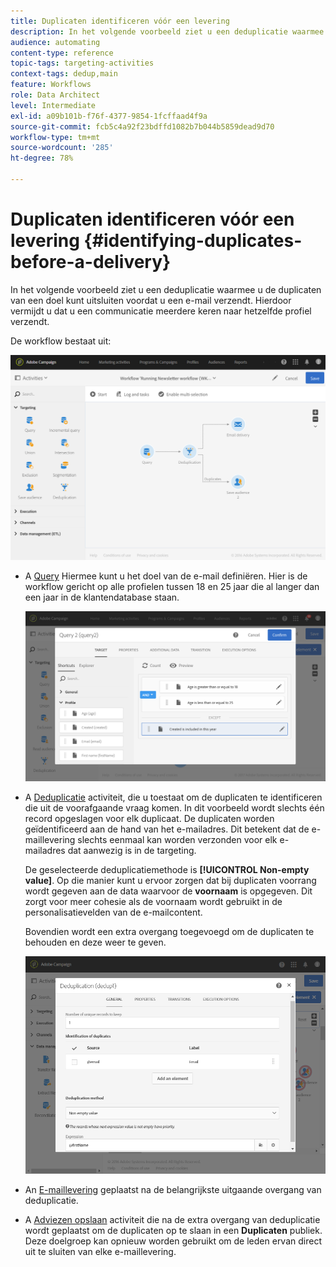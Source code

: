 ```yaml
---
title: Duplicaten identificeren vóór een levering
description: In het volgende voorbeeld ziet u een deduplicatie waarmee u de duplicaten van een doel kunt uitsluiten voordat u een e-mail verzendt. Hierdoor vermijdt u dat u een communicatie meerdere keren naar hetzelfde profiel verzendt.
audience: automating
content-type: reference
topic-tags: targeting-activities
context-tags: dedup,main
feature: Workflows
role: Data Architect
level: Intermediate
exl-id: a09b101b-f76f-4377-9854-1fcffaad4f9a
source-git-commit: fcb5c4a92f23bdffd1082b7b044b5859dead9d70
workflow-type: tm+mt
source-wordcount: '285'
ht-degree: 78%

---
```


# Duplicaten identificeren vóór een levering {#identifying-duplicates-before-a-delivery}

In het volgende voorbeeld ziet u een deduplicatie waarmee u de duplicaten van een doel kunt uitsluiten voordat u een e-mail verzendt. Hierdoor vermijdt u dat u een communicatie meerdere keren naar hetzelfde profiel verzendt.

De workflow bestaat uit:

![](assets/deduplication_example_workflow.png)

* A [Query](../../automating/using/query.md) Hiermee kunt u het doel van de e-mail definiëren. Hier is de workflow gericht op alle profielen tussen 18 en 25 jaar die al langer dan een jaar in de klantendatabase staan.

  ![](assets/deduplication_example_query.png)

* A [Deduplicatie](../../automating/using/deduplication.md) activiteit, die u toestaat om de duplicaten te identificeren die uit de voorafgaande vraag komen. In dit voorbeeld wordt slechts één record opgeslagen voor elk duplicaat. De duplicaten worden geïdentificeerd aan de hand van het e-mailadres. Dit betekent dat de e-maillevering slechts eenmaal kan worden verzonden voor elk e-mailadres dat aanwezig is in de targeting.

  De geselecteerde deduplicatiemethode is **[!UICONTROL Non-empty value]**. Op die manier kunt u ervoor zorgen dat bij duplicaten voorrang wordt gegeven aan de data waarvoor de **voornaam** is opgegeven. Dit zorgt voor meer cohesie als de voornaam wordt gebruikt in de personalisatievelden van de e-mailcontent.

  Bovendien wordt een extra overgang toegevoegd om de duplicaten te behouden en deze weer te geven.

  ![](assets/deduplication_example_dedup.png)

* An [E-maillevering](../../automating/using/email-delivery.md) geplaatst na de belangrijkste uitgaande overgang van deduplicatie.
* A [Adviezen opslaan](../../automating/using/save-audience.md) activiteit die na de extra overgang van deduplicatie wordt geplaatst om de duplicaten op te slaan in een **Duplicaten** publiek. Deze doelgroep kan opnieuw worden gebruikt om de leden ervan direct uit te sluiten van elke e-maillevering.
